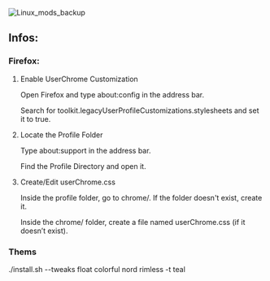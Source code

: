 ![Linux_mods_backup](https://github.com/user-attachments/assets/ed0274cb-9bf1-4fb4-a6f0-5f80db301b9d)

## Infos:

### Firefox:
1. Enable UserChrome Customization

    Open Firefox and type about:config in the address bar.

    Search for toolkit.legacyUserProfileCustomizations.stylesheets and set it to true.

2. Locate the Profile Folder

    Type about:support in the address bar.

    Find the Profile Directory and open it.

3. Create/Edit userChrome.css

    Inside the profile folder, go to chrome/. If the folder doesn't exist, create it.

    Inside the chrome/ folder, create a file named userChrome.css (if it doesn’t exist).

### Thems 
./install.sh --tweaks float colorful nord rimless -t teal
